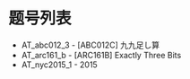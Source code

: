 # 题号列表

- AT_abc012_3 - [ABC012C] 九九足し算
- AT_arc161_b - [ARC161B] Exactly Three Bits
- AT_nyc2015_1 - 2015
